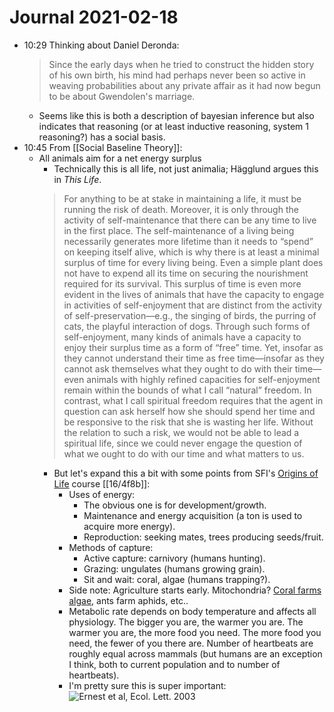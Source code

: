 # Journal 2021-02-18

- 10:29 Thinking about Daniel Deronda:
  > Since the early days when he tried to construct the hidden story of his own birth, his mind had perhaps never been so active in weaving probabilities about any private affair as it had now begun to be about Gwendolen's marriage. 
  - Seems like this is both a description of bayesian inference but also indicates that reasoning (or at least inductive reasoning, system 1 reasoning?) has a social basis.
- 10:45 From [[Social Baseline Theory]]:
  - All animals aim for a net energy surplus
    - Technically this is all life, not just animalia; Hägglund argues this in _This Life_.
    > For anything to be at stake in maintaining a life, it must be running the risk of death. Moreover, it is only through the activity of self-maintenance that there can be any time to live in the first place. The self-maintenance of a living being necessarily generates more lifetime than it needs to “spend” on keeping itself alive, which is why there is at least a minimal surplus of time for every living being. Even a simple plant does not have to expend all its time on securing the nourishment required for its survival. This surplus of time is even more evident in the lives of animals that have the capacity to engage in activities of self-enjoyment that are distinct from the activity of self-preservation—e.g., the singing of birds, the purring of cats, the playful interaction of dogs. Through such forms of self-enjoyment, many kinds of animals have a capacity to enjoy their surplus time as a form of “free” time. Yet, insofar as they cannot understand their time as free time—insofar as they cannot ask themselves what they ought to do with their time—even animals with highly refined capacities for self-enjoyment remain within the bounds of what I call “natural” freedom. In contrast, what I call spiritual freedom requires that the agent in question can ask herself how she should spend her time and be responsive to the risk that she is wasting her life. Without the relation to such a risk, we would not be able to lead a spiritual life, since we could never engage the question of what we ought to do with our time and what matters to us.
    - But let's expand this a bit with some points from SFI's [Origins of Life](https://www.complexityexplorer.org/courses/103-origins-of-life) course [[16/4f8b]]:
      - Uses of energy:
        - The obvious one is for development/growth.
        - Maintenance and energy acquisition (a ton is used to acquire more energy).
        - Reproduction: seeking mates, trees producing seeds/fruit.
      - Methods of capture:
        - Active capture: carnivory (humans hunting).
        - Grazing: ungulates (humans growing grain).
        - Sit and wait: coral, algae (humans trapping?).
      - Side note: Agriculture starts early. Mitochondria? [Coral farms algae](https://en.wikipedia.org/wiki/Zooxanthellae), ants farm aphids, etc..
      - Metabolic rate depends on body temperature and affects all physiology. The bigger you are, the warmer you are. The warmer you are, the more food you need. The more food you need, the fewer of you there are. Number of heartbeats are roughly equal across mammals (but humans are an exception I think, both to current population and to number of heartbeats).
      - I'm pretty sure this is super important:
        ![Ernest et al, Ecol. Lett. 2003](https://i.imgur.com/tXd4Pkn.png)

